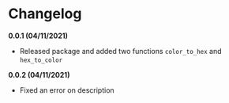 # Changelog

**0.0.1 (04/11/2021)**
- Released package and added two functions `color_to_hex` and `hex_to_color`

**0.0.2 (04/11/2021)**
- Fixed an error on description